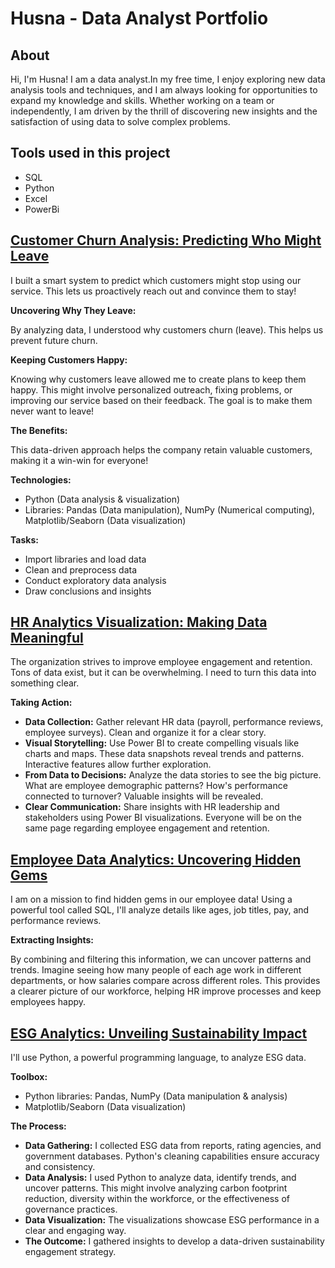 # Husna - Data Analyst Portfolio
## About
Hi, I'm Husna! I am a data analyst.In my free time, I enjoy exploring new data analysis tools and techniques, and I am always looking for opportunities to expand my knowledge and skills. Whether working on a team or independently, I am driven by the thrill of discovering new insights and the satisfaction of using data to solve complex problems.

## Tools used in this project
- SQL
- Python
- Excel
- PowerBi
  
## [Customer Churn Analysis: Predicting Who Might Leave](https://github.com/Husna426/Project/blob/main/customer%20churn%20records.ipynb)

 I built a smart system to predict which customers might stop using our service. This lets us proactively reach out and convince them to stay!

**Uncovering Why They Leave:**

By analyzing data, I understood why customers churn (leave). This helps us prevent future churn.

**Keeping Customers Happy:**

Knowing why customers leave allowed me to create plans to keep them happy. This might involve personalized outreach, fixing problems, or improving our service based on their feedback. The goal is to make them never want to leave!

**The Benefits:**

This data-driven approach helps the company retain valuable customers, making it a win-win for everyone!

**Technologies:**

- Python (Data analysis & visualization)
- Libraries: Pandas (Data manipulation), NumPy (Numerical computing), Matplotlib/Seaborn (Data visualization)

**Tasks:**

- Import libraries and load data
- Clean and preprocess data
- Conduct exploratory data analysis
- Draw conclusions and insights

## [HR Analytics Visualization: Making Data Meaningful](https://github.com/Husna426/Project/blame/main/HR%20Analytics.pbix)

The organization strives to improve employee engagement and retention. Tons of data exist, but it can be overwhelming. I need to turn this data into something clear.

**Taking Action:**

- **Data Collection:** Gather relevant HR data (payroll, performance reviews, employee surveys). Clean and organize it for a clear story.
- **Visual Storytelling:** Use Power BI to create compelling visuals like charts and maps. These data snapshots reveal trends and patterns. Interactive features allow further exploration.
- **From Data to Decisions:** Analyze the data stories to see the big picture. What are employee demographic patterns? How's performance connected to turnover? Valuable insights will be revealed.
- **Clear Communication:** Share insights with HR leadership and stakeholders using Power BI visualizations. Everyone will be on the same page regarding employee engagement and retention.

## [Employee Data Analytics: Uncovering Hidden Gems](https://github.com/Husna426/Project/blob/main/HR%20data%20query.sql)

I am on a mission to find hidden gems in our employee data! Using a powerful tool called SQL, I'll analyze details like ages, job titles, pay, and performance reviews.

**Extracting Insights:**

By combining and filtering this information, we can uncover patterns and trends. Imagine seeing how many people of each age work in different departments, or how salaries compare across different roles. This provides a clearer picture of our workforce, helping HR improve processes and keep employees happy.

## [ESG Analytics: Unveiling Sustainability Impact](https://github.com/Husna426/Project/blob/main/ESG%20data%20analytics%20project%20(3).ipynb)

 I'll use Python, a powerful programming language, to analyze ESG data.

**Toolbox:**

- Python libraries: Pandas, NumPy (Data manipulation & analysis)
- Matplotlib/Seaborn (Data visualization)

**The Process:**

- **Data Gathering:** I collected ESG data from reports, rating agencies, and government databases. Python's cleaning capabilities ensure accuracy and consistency.
- **Data Analysis:** I used Python to analyze data, identify trends, and uncover patterns. This might involve analyzing carbon footprint reduction, diversity within the workforce, or the effectiveness of governance practices.
- **Data Visualization:** The visualizations showcase ESG performance in a clear and engaging way.
- **The Outcome:** I gathered insights to develop a data-driven sustainability engagement strategy.
